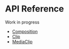 # API Reference

Work in progress

* [Composition](/docs/api/composition.md)
* [Clip](/docs/api/clip.md)
* [MediaClip](/docs/api/media-clip.md)

